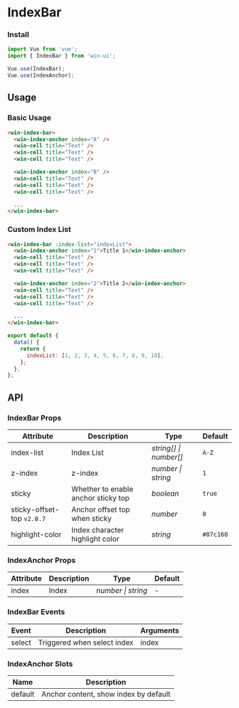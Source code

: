 # IndexBar

### Install

```js
import Vue from 'vue';
import { IndexBar } from 'win-ui';

Vue.use(IndexBar);
Vue.use(IndexAnchor);
```

## Usage

### Basic Usage

```html
<win-index-bar>
  <win-index-anchor index="A" />
  <win-cell title="Text" />
  <win-cell title="Text" />
  <win-cell title="Text" />

  <win-index-anchor index="B" />
  <win-cell title="Text" />
  <win-cell title="Text" />
  <win-cell title="Text" />

  ...
</win-index-bar>
```

### Custom Index List

```html
<win-index-bar :index-list="indexList">
  <win-index-anchor index="1">Title 1</win-index-anchor>
  <win-cell title="Text" />
  <win-cell title="Text" />
  <win-cell title="Text" />

  <win-index-anchor index="2">Title 2</win-index-anchor>
  <win-cell title="Text" />
  <win-cell title="Text" />
  <win-cell title="Text" />

  ...
</win-index-bar>
```

```js
export default {
  data() {
    return {
      indexList: [1, 2, 3, 4, 5, 6, 7, 8, 9, 10],
    };
  },
};
```

## API

### IndexBar Props

| Attribute | Description | Type | Default |
| --- | --- | --- | --- |
| index-list | Index List | _string[] \| number[]_ | `A-Z` |
| z-index | z-index | _number \| string_ | `1` |
| sticky | Whether to enable anchor sticky top | _boolean_ | `true` |
| sticky-offset-top `v2.0.7` | Anchor offset top when sticky | _number_ | `0` |
| highlight-color | Index character highlight color | _string_ | `#07c160` | - |

### IndexAnchor Props

| Attribute | Description | Type               | Default |
| --------- | ----------- | ------------------ | ------- |
| index     | Index       | _number \| string_ | -       |

### IndexBar Events

| Event  | Description                 | Arguments |
| ------ | --------------------------- | --------- |
| select | Triggered when select index | index     |

### IndexAnchor Slots

| Name    | Description                           |
| ------- | ------------------------------------- |
| default | Anchor content, show index by default |
